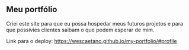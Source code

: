 ﻿## Meu portfólio

Criei este site para que eu possa hospedar meus futuros projetos e para que possívies clientes saibam o que podem esperar de mim.

Link para o deploy: https://wescaetano.github.io/my-portfolio/#profile
